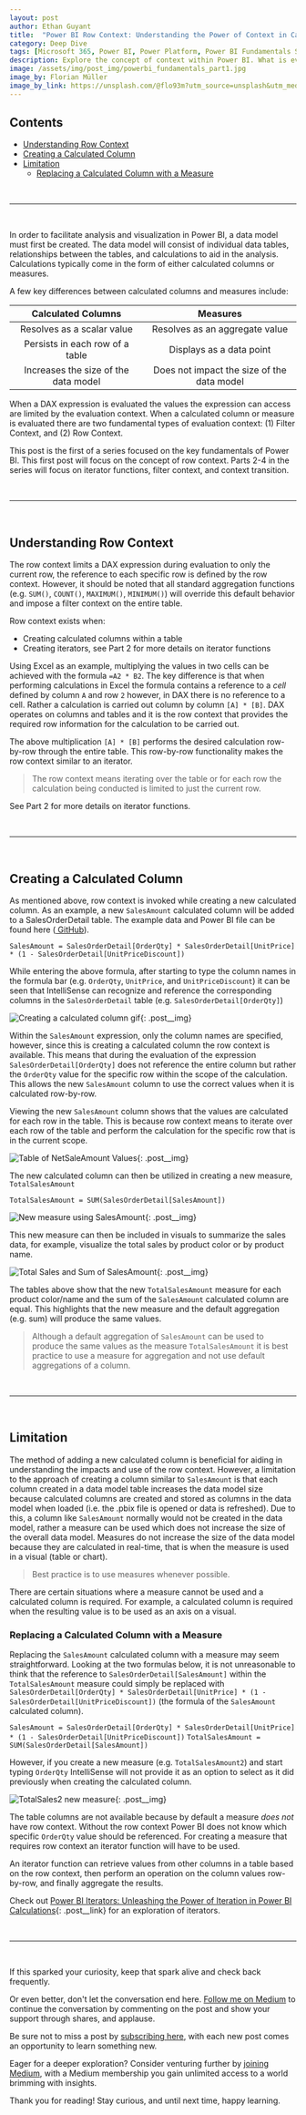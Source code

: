 ```yaml
---
layout: post
author: Ethan Guyant
title:  "Power BI Row Context: Understanding the Power of Context in Calculations"
category: Deep Dive
tags: [Microsoft 365, Power BI, Power Platform, Power BI Fundamentals Series]
description: Explore the concept of context within Power BI. What is evaluation context, row context, and filter context. This part one of a series will dive into Power BI's row context to better understand how and when it is invoked, and the implications of it.
image: /assets/img/post_img/powerbi_fundamentals_part1.jpg
image_by: Florian Müller
image_by_link: https://unsplash.com/@flo93m?utm_source=unsplash&utm_medium=referral&utm_content=creditCopyText
---
```

## Contents
* [Understanding Row Context](#understanding-row-context)
* [Creating a Calculated Column](#creating-a-calculated-column)
* [Limitation](#limitation)
  * [Replacing a Calculated Column with a Measure](#replacing-a-calculated-column-with-a-measure)

<br>

---

<br>

In order to facilitate analysis and visualization in Power BI, a data model must first be created. The data model will consist of individual data tables, relationships between the tables, and calculations to aid in the analysis. Calculations typically come in the form of either calculated columns or measures.

A few key differences between calculated columns and measures include:

| Calculated Columns | Measures | 
| :----------------: | :------: |
| Resolves as a scalar value | Resolves as an aggregate value |
| Persists in each row of a table | Displays as a data point |
| Increases the size of the data model | Does not impact the size of the data model |

When a DAX expression is evaluated the values the expression can access are limited by the evaluation context. When a calculated column or measure is evaluated there are two fundamental types of evaluation context: (1) Filter Context, and (2) Row Context. 

This post is the first of a series focused on the key fundamentals of Power BI. This first post will focus on the concept of row context. Parts 2-4 in the series will focus on iterator functions, filter context, and context transition.

<br>

---

<br>

## Understanding Row Context
The row context limits a DAX expression during evaluation to only the current row, the reference to each specific row is defined by the row context. However, it should be noted that all standard aggregation functions (e.g. `SUM()`, `COUNT()`, `MAXIMUM()`, `MINIMUM()`) will override this default behavior and impose a filter context on the entire table.

Row context exists when:
* Creating calculated columns within a table
* Creating iterators, see Part 2 for more details on iterator functions

Using Excel as an example, multiplying the values in two cells can be achieved with the formula `=A2 * B2`. The key difference is that when performing calculations in Excel the formula contains a reference to a *cell* defined by column `A` and row `2` however, in DAX there is no reference to a cell. Rather a calculation is carried out column by column `[A] * [B]`. DAX operates on columns and tables and it is the row context that provides the required row information for the calculation to be carried out.

The above multiplication `[A] * [B]` performs the desired calculation row-by-row through the entire table. This row-by-row functionality makes the row context similar to an iterator. 

>The row context means iterating over the table or for each row the calculation being conducted is limited to just the current row.

See Part 2 for more details on iterator functions.

<br>

---

<br>

## Creating a Calculated Column
As mentioned above, row context is invoked while creating a new calculated column. As an example, a new `SalesAmount` calculated column will be added to a SalesOrderDetail table. The example data and Power BI file can be found here (<a class="social-list__link" href="https://github.com/EMGuyant/power-bi-key-fundamentals"><i class="fab fa-github"></i> GitHub</a>).

`SalesAmount = SalesOrderDetail[OrderQty] * SalesOrderDetail[UnitPrice] * (1 - SalesOrderDetail[UnitPriceDiscount])`

While entering the above formula, after starting to type the column names in the formula bar (e.g. `OrderQty`, `UnitPrice`, and `UnitPriceDiscount`) it can be seen that IntelliSense can recognize and reference the corresponding columns in the `SalesOrderDetail` table (e.g. `SalesOrderDetail[OrderQty]`) 

![Creating a calculated column gif](/assets/img/2022-09-30-power-bi-row-context/row_context_001.gif){: .post__img}

Within the `SalesAmount` expression, only the column names are specified, however, since this is creating a calculated column the row context is available. This means that during the evaluation of the expression `SalesOrderDetail[OrderQty]` does not reference the entire column but rather the `OrderQty` value for the specific row within the scope of the calculation. This allows the new `SalesAmount` column to use the correct values when it is calculated row-by-row. 

Viewing the new `SalesAmount` column shows that the values are calculated for each row in the table. This is because row context means to iterate over each row of the table and perform the calculation for the specific row that is in the current scope.

![Table of NetSaleAmount Values](/assets/img/2022-09-30-power-bi-row-context/calculated_column_salescolumn.png){: .post__img}

The new calculated column can then be utilized in creating a new measure, `TotalSalesAmount`

`TotalSalesAmount = SUM(SalesOrderDetail[SalesAmount])`

![New measure using SalesAmount](/assets/img/2022-09-30-power-bi-row-context/total_measures.gif){: .post__img}

This new measure can then be included in visuals to summarize the sales data, for example, visualize the total sales by product color or by product name.

![Total Sales and Sum of SalesAmount](/assets/img/2022-09-30-power-bi-row-context/total_sales_measure.png){: .post__img}

The tables above show that the new `TotalSalesAmount` measure for each product color/name and the sum of the `SalesAmount` calculated column are equal. This highlights that the new measure and the default aggregation (e.g. sum) will produce the same values.

>Although a default aggregation of `SalesAmount` can be used to produce the same values as the measure `TotalSalesAmount` it is best practice to use a measure for aggregation and not use default aggregations of a column.

<br>

---

<br>

## Limitation
The method of adding a new calculated column is beneficial for aiding in understanding the impacts and use of the row context. However, a limitation to the approach of creating a column similar to `SalesAmount` is that each column created in a data model table increases the data model size because calculated columns are created and stored as columns in the data model when loaded (i.e. the .pbix file is opened or data is refreshed). Due to this, a column like `SalesAmount` normally would not be created in the data model, rather a measure can be used which does not increase the size of the overall data model. Measures do not increase the size of the data model because they are calculated in real-time, that is when the measure is used in a visual (table or chart).

>Best practice is to use measures whenever possible.

There are certain situations where a measure cannot be used and a calculated column is required. For example, a calculated column is required when the resulting value is to be used as an axis on a visual.

### Replacing a Calculated Column with a Measure
Replacing the `SalesAmount` calculated column with a measure may seem straightforward. Looking at the two formulas below, it is not unreasonable to think that the reference to `SalesOrderDetail[SalesAmount]` within the `TotalSalesAmount` measure could simply be replaced with `SalesOrderDetail[OrderQty] * SalesOrderDetail[UnitPrice] * (1 - SalesOrderDetail[UnitPriceDiscount])` (the formula of the `SalesAmount` calculated column).

`SalesAmount = SalesOrderDetail[OrderQty] * SalesOrderDetail[UnitPrice] * (1 - SalesOrderDetail[UnitPriceDiscount])`
`TotalSalesAmount = SUM(SalesOrderDetail[SalesAmount])`

However, if you create a new measure (e.g. `TotalSalesAmount2`) and start typing `OrderQty` IntelliSense will not provide it as an option to select as it did previously when creating the calculated column.

![TotalSales2 new measure](/assets/img/2022-09-30-power-bi-row-context/measure_totalsales2.gif){: .post__img}

The table columns are not available because by default a measure *does not* have row context. Without the row context Power BI does not know which specific `OrderQty` value should be referenced. For creating a measure that requires row context an iterator function will have to be used.

An iterator function can retrieve values from other columns in a table based on the row context, then perform an operation on the column values row-by-row, and finally aggregate the results.

Check out [Power BI Iterators: Unleashing the Power of Iteration in Power BI Calculations](https://ethanguyant.com/blog/2022-10-11-power-bi-iterators/){: .post__link} for an exploration of iterators.

<br>

---
<br>

If this sparked your curiosity, keep that spark alive and check back frequently. 

Or even better, don't let the conversation end here. <a class="post__link" href="https://medium.com/@emguyant"><i class="fab fa-medium"></i>Follow me on Medium</a> to continue the conversation by commenting on the post and show your support through shares, and applause. 

Be sure not to miss a post by <a class="post__link" href="https://medium.com/@emguyant/subscribe"><i class="fab fa-medium"></i>subscribing here</a>, with each new post comes an opportunity to learn something new.

Eager for a deeper exploration? Consider venturing further by <a class="post__link" href="https://medium.com/@emguyant/membership"><i class="fab fa-medium"></i>joining Medium</a>, with a Medium membership you gain unlimited access to a world brimming with insights.

Thank you for reading! Stay curious, and until next time, happy learning.
